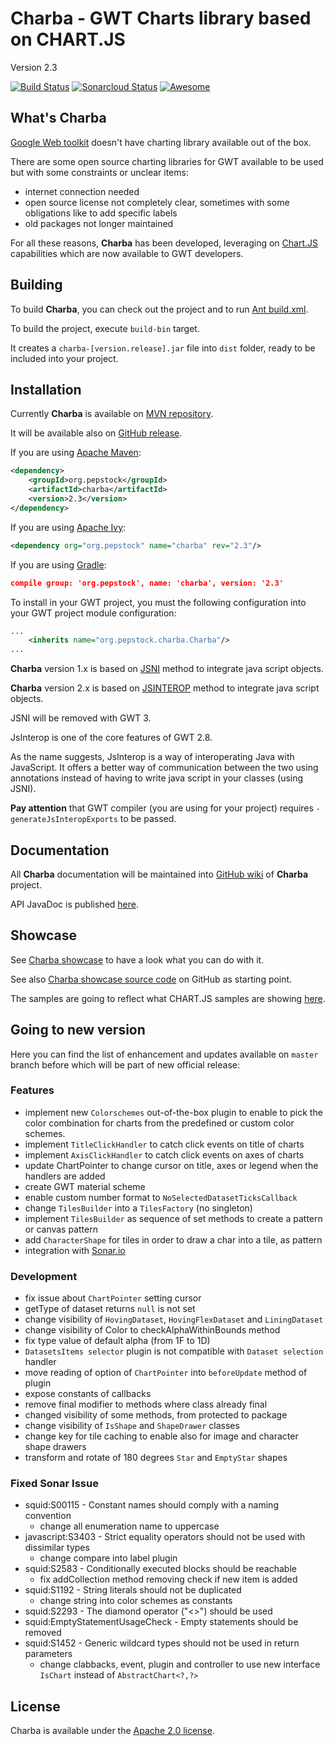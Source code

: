 Charba - GWT Charts library based on CHART.JS
===============================================

Version 2.3

[![Build Status](https://travis-ci.com/pepstock-org/Charba.svg?branch=master)](https://travis-ci.com/pepstock-org/Charba) [![Sonarcloud Status](https://sonarcloud.io/api/project_badges/measure?project=pepstock-org_Charba&metric=alert_status)](https://sonarcloud.io/dashboard?id=pepstock-org_Charba) [![Awesome](https://awesome.re/badge-flat2.svg)](https://github.com/chartjs/awesome)  

What's Charba
--------

[Google Web toolkit](http://www.gwtproject.org/) doesn't have charting library available out of the box.

There are some open source charting libraries for GWT available to be used but with some constraints or unclear items:

 * internet connection needed
 * open source license not completely clear, sometimes with some obligations like to add specific labels
 * old packages not longer maintained

For all these reasons, **Charba** has been developed, leveraging on [Chart.JS](http://www.chartjs.org/) capabilities which are now available to GWT developers.
    
Building
--------

To build **Charba**, you can check out the project and to run [Ant build.xml](https://github.com/pepstock-org/Charba/blob/master/build.xml).

To build the project, execute `build-bin` target.

It creates a `charba-[version.release].jar` file into `dist` folder, ready to be included into your project.

Installation
------------

Currently **Charba** is available on [MVN repository](https://mvnrepository.com/artifact/org.pepstock/charba).

It will be available also on [GitHub release](https://github.com/pepstock-org/Charba/releases).

If you are using [Apache Maven](https://maven.apache.org/):

```xml
<dependency>
    <groupId>org.pepstock</groupId>
    <artifactId>charba</artifactId>
    <version>2.3</version>
</dependency>
```

If you are using [Apache Ivy](http://ant.apache.org/ivy/):

```xml
<dependency org="org.pepstock" name="charba" rev="2.3"/>
```

If you are using [Gradle](https://gradle.org/):

```json
compile group: 'org.pepstock', name: 'charba', version: '2.3'
```

To install in your GWT project, you must the following configuration into your GWT project module configuration:

```xml
...
    <inherits name="org.pepstock.charba.Charba"/>
...
```

**Charba** version 1.x is based on [JSNI](http://www.gwtproject.org/doc/latest/DevGuideCodingBasicsJSNI.html) method to integrate java script objects. 

**Charba** version 2.x is based on [JSINTEROP](http://www.gwtproject.org/doc/latest/DevGuideCodingBasicsJsInterop.html) method to integrate java script objects.

JSNI will be removed with GWT 3.

JsInterop is one of the core features of GWT 2.8. 

As the name suggests, JsInterop is a way of interoperating Java with JavaScript. It offers a better way of communication between the two using annotations instead of having to write java script in your classes (using JSNI).

**Pay attention** that GWT compiler (you are using for your project) requires `-generateJsInteropExports` to be passed.

Documentation
-------------

All **Charba** documentation will be maintained into [GitHub wiki](https://github.com/pepstock-org/Charba/wiki) of **Charba** project.

API JavaDoc is published [here](http://www.pepstock.org/Charba/2.3/index.html). 

Showcase
--------

See [Charba showcase](http://www.pepstock.org/Charba-Showcase/Charba_Showcase.html) to have a look what you can do with it.

See also [Charba showcase source code](https://github.com/pepstock-org/Charba-Showcase) on GitHub as starting point.

The samples are going to reflect what CHART.JS samples are showing [here](http://www.chartjs.org/samples/latest/).

Going to new version
-------

Here you can find the list of enhancement and updates available on `master` branch before which will be part of new official release:

### Features

 * implement new `Colorschemes` out-of-the-box plugin to enable to pick the color combination for charts from the predefined or custom color schemes.
 * implement `TitleClickHandler` to catch click events on title of charts
 * implement `AxisClickHandler` to catch click events on axes of charts
 * update ChartPointer to change cursor on title, axes or legend when the handlers are added
 * create GWT material scheme
 * enable custom number format to `NoSelectedDatasetTicksCallback` 
 * change `TilesBuilder` into a `TilesFactory` (no singleton)
 * implement `TilesBuilder` as sequence of set methods to create a pattern or canvas pattern
 * add `CharacterShape` for tiles in order to draw a char into a tile, as pattern 
 * integration with [Sonar.io](https://sonarcloud.io/dashboard?id=pepstock-org_Charba) 
  
### Development

 * fix issue about `ChartPointer` setting cursor
 * getType of dataset returns `null` is not set
 * change visibility of `HovingDataset`, `HovingFlexDataset` and `LiningDataset`
 * change visibility of Color to checkAlphaWithinBounds method
 * fix type value of default alpha (from 1F to 1D)
 * `DatasetsItems selector` plugin is not compatible with `Dataset selection` handler
 * move reading of option of `ChartPointer` into `beforeUpdate` method of plugin
 * expose constants of callbacks
 * remove final modifier to methods where class already final
 * changed visibility of some methods, from protected to package
 * change visibility of `IsShape` and `ShapeDrawer` classes
 * change key for tile caching to enable also for image and character shape drawers
 * transform and rotate of 180 degrees `Star` and `EmptyStar` shapes

### Fixed Sonar Issue
 * squid:S00115 - Constant names should comply with a naming convention
   * change all enumeration name to uppercase
 * javascript:S3403 - Strict equality operators should not be used with dissimilar types
   * change compare into label plugin
 * squid:S2583 - Conditionally executed blocks should be reachable
   * fix addCollection method removing check if new item is added
 * squid:S1192 - String literals should not be duplicated
   * change string into color schemes as constants
 * squid:S2293 - The diamond operator ("<>") should be used
 * squid:EmptyStatementUsageCheck - Empty statements should be removed
 * squid:S1452 - Generic wildcard types should not be used in return parameters
   * change clabbacks, event, plugin and controller to use new interface `IsChart` instead of `AbstractChart<?,?>`
 

License
-------

Charba is available under the [Apache 2.0 license](https://www.apache.org/licenses/LICENSE-2.0).
